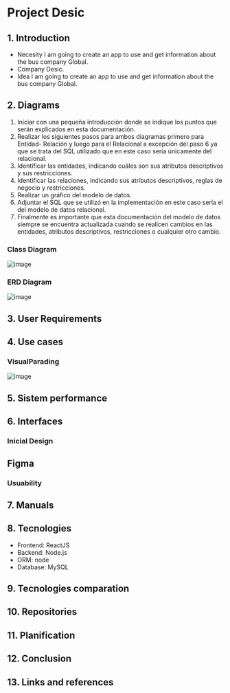 # Project Desic
## 1. Introduction
* Necesity
I am going to create an app to use and get information about the bus company Global.
* Company
Desic.
* Idea
I am going to create an app to use and get information about the bus company Global.
## 2. Diagrams
1. Iniciar con una pequeña introducción donde se indique los puntos que serán 
explicados en esta documentación.
2. Realizar los siguientes pasos para ambos diagramas primero para Entidad- Relación y 
luego para el Relacional a excepción del paso 6 ya que se trata del SQL utilizado que en 
este caso sería únicamente del relacional.
3. Identificar las entidades, indicando cuáles son sus atributos descriptivos y sus 
restricciones.
4. Identificar las relaciones, indicando sus atributos descriptivos, reglas de negocio y 
restricciones.
5. Realizar un gráfico del modelo de datos.
6. Adjuntar el SQL que se utilizó en la implementación en este caso sería el del modelo de 
datos relacional.
7. Finalmente es importante que esta documentación del modelo de datos siempre se 
encuentra actualizada cuando se realicen cambios en las entidades, atributos 
descriptivos, restricciones o cualquier otro cambio.
### Class Diagram
![image](https://github.com/Naidr/projectDesic/assets/118465343/fc39214e-51ce-429f-98ab-517d05b8783a)
### ERD Diagram
![image](https://github.com/Naidr/projectDesic/assets/118465343/cafd3938-1331-4eb2-9244-93874111c7f9)

## 3. User Requirements

## 4. Use cases
### VisualParading
![image](https://github.com/Naidr/projectDesic/assets/118465343/fc55b48e-f331-4c61-8f9f-2aba1e3b0e32)

## 5. Sistem performance


## 6. Interfaces
### Inicial Design
## Figma
### Usuability

## 7. Manuals

## 8. Tecnologies
* Frontend: ReactJS
* Backend: Node.js
* ORM: node
* Database: MySQL

## 9. Tecnologies comparation

## 10. Repositories

## 11. Planification

## 12. Conclusion

## 13. Links and references

